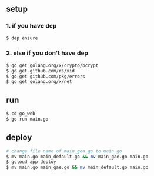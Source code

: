 ## setup

### 1. if you have dep

```bash
$ dep ensure
```

### 2. else if you don't have dep

```bash
$ go get golang.org/x/crypto/bcrypt
$ go get github.com/rs/xid
$ go get github.com/pkg/errors
$ go get golang.org/x/net
```

## run
```bash
$ cd go_web
$ go run main.go
```

## deploy
```bash
# change file name of main_gea.go to main.go
$ mv main.go main_default.go && mv main_gae.go main.go
$ gcloud app deploy
$ mv main.go main_gae.go && mv main_default.go main.go
```